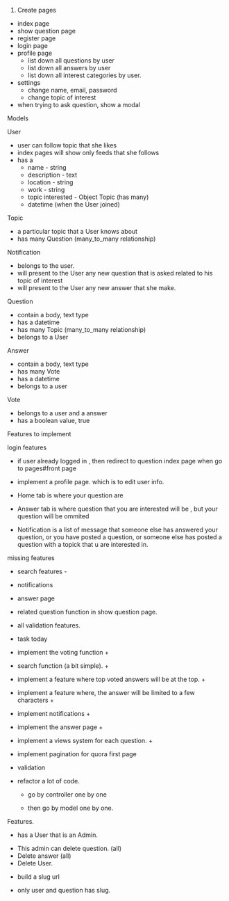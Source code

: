 1. Create pages
  - index page
  - show question page
  - register page
  - login page
  - profile page 
    - list down all questions by user
    - list down all answers by user
    - list down all interest categories by user.
  - settings
    - change name, email, password
    - change topic of interest
  - when trying to ask question, show a modal 



Models

User
  - user can follow topic that she likes
  - index pages will show only feeds that she follows
  - has a 
    - name - string
    - description - text
    - location - string
    - work - string
    - topic interested - Object Topic (has many)
    - datetime (when the User joined)

Topic
  - a particular topic that a User knows about
  - has many Question (many_to_many relationship)


Notification
  - belongs to the user.
  - will present to the User any new question that is asked related to his topic of interest
  - will present to the User any new answer that she make. 

Question
  - contain a body, text type
  - has a datetime
  - has many Topic (many_to_many relationship)
  - belongs to a User

Answer
  - contain a body, text type
  - has many Vote
  - has a datetime
  - belongs to a user

Vote
  - belongs to a user and a answer
  - has a boolean value, true




Features to implement

login features
- if user already logged in , then redirect to question index page when go to pages#front page
- implement a profile page. which is to edit user info.


- Home tab is where your question are
- Answer tab is where question that you are interested will be , but your question will be ommited
- Notification is a list of message that someone else has answered your question, or you have posted a question, or someone else has posted a question with a topick that u are interested in.


missing features
- search features - 
- notifications
- answer page 
- related question function in show question page.
- all validation features.



- task today
 + implement the voting function +


 + search function (a bit simple). +
 + implement a feature where top voted answers will be at the top. +

 + implement a feature where, the answer will be limited to a few characters +
 

 + implement notifications +
 + implement the answer page +


 + implement a views system for each question. +


+ implement pagination for quora first page

+ validation
+ refactor a lot of code.
  - go by controller one by one

  - then go by model one by one.



Features.
+ has a User that is an Admin.
- This admin can delete question. (all)
- Delete answer (all)
- Delete User.

+ build a slug url
- only user and question has slug.





















